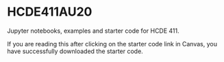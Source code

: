 # HCDE411AU20
Jupyter notebooks, examples and starter code for HCDE 411.

If you are reading this after clicking on the starter code link in Canvas, you have successfully downloaded the starter code.
